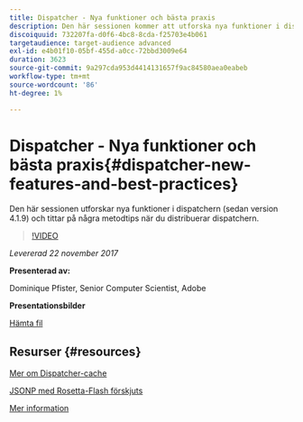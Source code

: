 ```yaml
---
title: Dispatcher - Nya funktioner och bästa praxis
description: Den här sessionen kommer att utforska nya funktioner i dispatchern (sedan version 4.1.9) och titta på några bästa metoder när du distribuerar dispatchern.
discoiquuid: 732207fa-d0f6-4bc8-8cda-f25703e4b061
targetaudience: target-audience advanced
exl-id: e4b01f10-05bf-455d-a0cc-72bbd3009e64
duration: 3623
source-git-commit: 9a297cda953d4414131657f9ac84580aea0eabeb
workflow-type: tm+mt
source-wordcount: '86'
ht-degree: 1%

---
```


# Dispatcher - Nya funktioner och bästa praxis{#dispatcher-new-features-and-best-practices}

Den här sessionen utforskar nya funktioner i dispatchern (sedan version 4.1.9) och tittar på några metodtips när du distribuerar dispatchern.

>[!VIDEO](https://video.tv.adobe.com/v/20842/?quality=9)

*Levererad 22 november 2017*

**Presenterad av:**

Dominique Pfister, Senior Computer Scientist, Adobe

**Presentationsbilder**

[Hämta fil](assets/dispatcher-aemgemsnov2017.pdf)

## Resurser {#resources}

[Mer om Dispatcher-cache](https://github.com/cqsupport/webinar-dispatchercache)

[JSONP med Rosetta-Flash förskjuts](https://miki.it/blog/2014/7/8/abusing-jsonp-with-rosetta-flash/)

[Mer information](https://adobe-consulting-services.github.io/acs-aem-commons/features/dispatcher-ttl/index.html)

<!--
[Get back to the Overview](https://helpx.adobe.com/experience-manager/kt/eseminars/gems/aem-index.html)
-->
